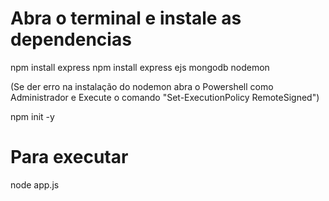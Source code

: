 # Abra o terminal e instale as dependencias

npm install express 
npm install express ejs mongodb nodemon

(Se der erro na instalação do nodemon abra o Powershell como Administrador e Execute o comando "Set-ExecutionPolicy RemoteSigned")

npm init -y

# Para executar

node app.js









